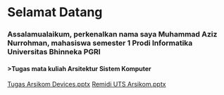 # Selamat Datang
### Assalamualaikum, perkenalkan nama saya Muhammad Aziz Nurrohman, mahasiswa semester 1 Prodi Informatika Universitas Bhinneka PGRI

#### >Tugas mata kuliah Arsitektur Sistem Komputer

[Tugas Arsikom Devices.pptx](https://github.com/ZiZ-75/ZiZ-75.github.io/files/13201179/Tugas.Arsikom.Devices.pptx)
[Remidi UTS Arsikom.pptx](https://github.com/ZiZ-75/ZiZ-75.github.io/files/13329420/Remidi.UTS.Arsikom.pptx)
